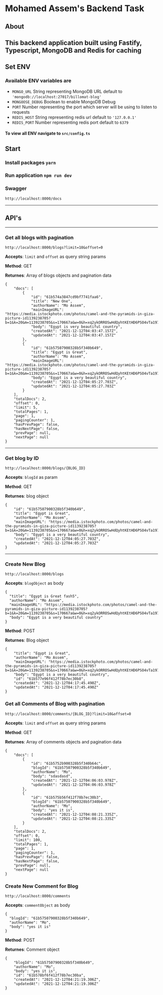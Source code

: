 # Mohamed Assem's Backend Task

## About
This backend application built using Fastify, Typescript, MongoDB and Redis for caching
---
## Set ENV
### Available ENV variables are

- `MONGO_URL` String representing MongoDB URL default to `'mongodb://localhost:27017/billomat-blog'`
- `MONGOOSE_DEBUG` Boolean to enable MongoDB Debug
- `PORT` Number representing the port which server will be using to listen to requests
- `REDIS_HOST` String representing redis url default to `'127.0.0.1'`
- `REDIS_PORT` Number representing redis port default to `6379`

#### To view all ENV navigate to `src/config.ts`

## Start
### Install packages `yarn`

### Run application `npm run dev`

### Swagger
`http://localhost:8000/docs`

---

## API's
---

### Get all blogs with pagination
`http://localhost:8000/blogs?limit=10&offset=0`

**Accepts**: `limit` and `offset` as query string params

**Method**: GET

**Returnes**: Array of blogs objects and pagination data
```
{
    "docs": [
        {
            "id": "61b574a3847cd9bf7741faa6",
            "title": "New One",
            "authorName": "Mo Assem",
            "mainImageURL": "https://media.istockphoto.com/photos/camel-and-the-pyramids-in-giza-picture-id1139238705?b=1&k=20&m=1139238705&s=170667a&w=0&h=xq2ykORROSwHdQyhtKEtHD6PSO4vTa197NRgOWZl2vk=",
            "body": "Egypt is very beautiful country",
            "createdAt": "2021-12-12T04:03:47.157Z",
            "updatedAt": "2021-12-12T04:03:47.157Z"
        },
        {
            "id": "61b57507900328b5f340b649",
            "title": "Egypt is Great",
            "authorName": "Mo Assem",
            "mainImageURL": "https://media.istockphoto.com/photos/camel-and-the-pyramids-in-giza-picture-id1139238705?b=1&k=20&m=1139238705&s=170667a&w=0&h=xq2ykORROSwHdQyhtKEtHD6PSO4vTa197NRgOWZl2vk=",
            "body": "Egypt is a very beautiful country",
            "createdAt": "2021-12-12T04:05:27.703Z",
            "updatedAt": "2021-12-12T04:05:27.703Z"
        }
    ],
    "totalDocs": 2,
    "offset": 0,
    "limit": 5,
    "totalPages": 1,
    "page": 1,
    "pagingCounter": 1,
    "hasPrevPage": false,
    "hasNextPage": false,
    "prevPage": null,
    "nextPage": null
}
```
---

### Get blog by ID
`http://localhost:8000/blogs/{BLOG_ID}`

**Accepts**: `blogId` as param

**Method**: GET

**Returnes**: blog object
```
{
    "id": "61b57507900328b5f340b649",
    "title": "Egypt is Great",
    "authorName": "Mo Assem",
    "mainImageURL": "https://media.istockphoto.com/photos/camel-and-the-pyramids-in-giza-picture-id1139238705?b=1&k=20&m=1139238705&s=170667a&w=0&h=xq2ykORROSwHdQyhtKEtHD6PSO4vTa197NRgOWZl2vk=",
    "body": "Egypt is a very beautiful country",
    "createdAt": "2021-12-12T04:05:27.703Z",
    "updatedAt": "2021-12-12T04:05:27.703Z"
}
```
---

### Create New Blog
`http://localhost:8000/blogs`

**Accepts**: `blogObject` as body
```
{
  "title": "Egypt is Great fash5",
  "authorName": "Mo Assem",
  "mainImageURL": "https://media.istockphoto.com/photos/camel-and-the-pyramids-in-giza-picture-id1139238705?b=1&k=20&m=1139238705&s=170667a&w=0&h=xq2ykORROSwHdQyhtKEtHD6PSO4vTa197NRgOWZl2vk=",
  "body": "Egypt is a very beautiful country"
}
```

**Method**: POST

**Returnes**: Blog object
```
{
    "title": "Egypt is Great",
    "authorName": "Mo Assem",
    "mainImageURL": "https://media.istockphoto.com/photos/camel-and-the-pyramids-in-giza-picture-id1139238705?b=1&k=20&m=1139238705&s=170667a&w=0&h=xq2ykORROSwHdQyhtKEtHD6PSO4vTa197NRgOWZl2vk=",
    "body": "Egypt is a very beautiful country",
    "id": "61b577e96f412f78b7ec30b8",
    "createdAt": "2021-12-12T04:17:45.490Z",
    "updatedAt": "2021-12-12T04:17:45.490Z"
}
```

### Get all Comments of Blog with pagination
`http://localhost:8000/comments/{BLOG_ID}?limit=10&offset=0`

**Accepts**: `limit` and `offset` as query string params

**Method**: GET

**Returnes**: Array of comments objects and pagination data
```
{
    "docs": [
        {
            "id": "61b5752b900328b5f340b64c",
            "blogId": "61b57507900328b5f340b649",
            "authorName": "Mo",
            "body": "sdasdasd",
            "createdAt": "2021-12-12T04:06:03.978Z",
            "updatedAt": "2021-12-12T04:06:03.978Z"
        },
        {
            "id": "61b575b56f412f78b7ec30b3",
            "blogId": "61b57507900328b5f340b649",
            "authorName": "Mo",
            "body": "yes it is",
            "createdAt": "2021-12-12T04:08:21.335Z",
            "updatedAt": "2021-12-12T04:08:21.335Z"
        }
    ],
    "totalDocs": 2,
    "offset": 0,
    "limit": 100,
    "totalPages": 1,
    "page": 1,
    "pagingCounter": 1,
    "hasPrevPage": false,
    "hasNextPage": false,
    "prevPage": null,
    "nextPage": null
}
```


### Create New Comment for Blog
`http://localhost:8000/comments`

**Accepts**: `commentObject` as body
```
{
  "blogId": "61b57507900328b5f340b649",
  "authorName": "Mo",
  "body": "yes it is"
}
```

**Method**: POST

**Returnes**: Comment object
```
{
    "blogId": "61b57507900328b5f340b649",
    "authorName": "Mo",
    "body": "yes it is",
    "id": "61b578bf6f412f78b7ec30ba",
    "createdAt": "2021-12-12T04:21:19.306Z",
    "updatedAt": "2021-12-12T04:21:19.306Z"
}
```
